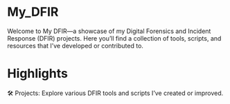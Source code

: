 # My_DFIR
Welcome to My DFIR—a showcase of my Digital Forensics and Incident Response (DFIR) projects. Here you’ll find a collection of tools, scripts, and resources that I’ve developed or contributed to.

# Highlights
🛠️ Projects: Explore various DFIR tools and scripts I’ve created or improved.

